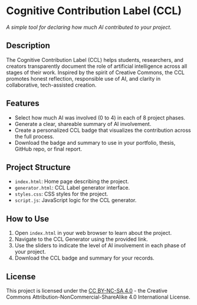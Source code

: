 # Cognitive Contribution Label (CCL)

*A simple tool for declaring how much AI contributed to your project.*

## Description

The Cognitive Contribution Label (CCL) helps students, researchers, and creators transparently document the role of artificial intelligence across all stages of their work. Inspired by the spirit of Creative Commons, the CCL promotes honest reflection, responsible use of AI, and clarity in collaborative, tech-assisted creation.

## Features

- Select how much AI was involved (0 to 4) in each of 8 project phases.
- Generate a clear, shareable summary of AI involvement.
- Create a personalized CCL badge that visualizes the contribution across the full process.
- Download the badge and summary to use in your portfolio, thesis, GitHub repo, or final report.

## Project Structure

- `index.html`: Home page describing the project.
- `generator.html`: CCL Label generator interface.
- `styles.css`: CSS styles for the project.
- `script.js`: JavaScript logic for the CCL generator.

## How to Use

1. Open `index.html` in your web browser to learn about the project.
2. Navigate to the CCL Generator using the provided link.
3. Use the sliders to indicate the level of AI involvement in each phase of your project.
4. Download the CCL badge and summary for your records.

## License

This project is licensed under the [CC BY-NC-SA 4.0](https://creativecommons.org/licenses/by-nc-sa/4.0/) - the Creative Commons Attribution-NonCommercial-ShareAlike 4.0 International License.
